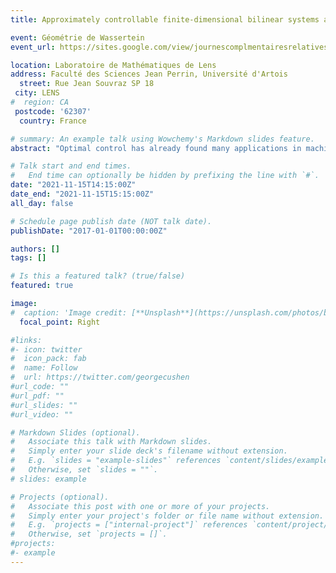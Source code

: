 ```yaml
---
title: Approximately controllable finite-dimensional bilinear systems are controllable

event: Géométrie de Wassertein
event_url: https://sites.google.com/view/journescomplmentairesrelatives/home

location: Laboratoire de Mathématiques de Lens
address: Faculté des Sciences Jean Perrin, Université d'Artois
  street: Rue Jean Souvraz SP 18
 city: LENS
#  region: CA
 postcode: '62307'
  country: France

# summary: An example talk using Wowchemy's Markdown slides feature.
abstract: "Optimal control has already found many applications in machine learning. In this talk we aim to give an introduction to the theory of geometric control theory, presenting some basic results and useful tools. We use these results to show that a bilinear control system is approximately controllable if and only if it is controllable in R^n\{0}. We approach this property by looking at the foliation made by the orbits of the system, and by showing that there does not exist a codimension-one foliation in R^n\{0} with dense leaves that are everywhere transversal to the radial direction. The proposed geometric approach allows to extend the result to homogeneous systems that are angularly controllable. [Joint work with Mario Sigalotti.]"

# Talk start and end times.
#   End time can optionally be hidden by prefixing the line with `#`.
date: "2021-11-15T14:15:00Z"
date_end: "2021-11-15T15:15:00Z"
all_day: false

# Schedule page publish date (NOT talk date).
publishDate: "2017-01-01T00:00:00Z"

authors: []
tags: []

# Is this a featured talk? (true/false)
featured: true

image:
#  caption: 'Image credit: [**Unsplash**](https://unsplash.com/photos/bzdhc5b3Bxs)'
  focal_point: Right

#links:
#- icon: twitter
#  icon_pack: fab
#  name: Follow
#  url: https://twitter.com/georgecushen
#url_code: ""
#url_pdf: ""
#url_slides: ""
#url_video: ""

# Markdown Slides (optional).
#   Associate this talk with Markdown slides.
#   Simply enter your slide deck's filename without extension.
#   E.g. `slides = "example-slides"` references `content/slides/example-slides.md`.
#   Otherwise, set `slides = ""`.
# slides: example

# Projects (optional).
#   Associate this post with one or more of your projects.
#   Simply enter your project's folder or file name without extension.
#   E.g. `projects = ["internal-project"]` references `content/project/deep-learning/index.md`.
#   Otherwise, set `projects = []`.
#projects:
#- example
---
```


